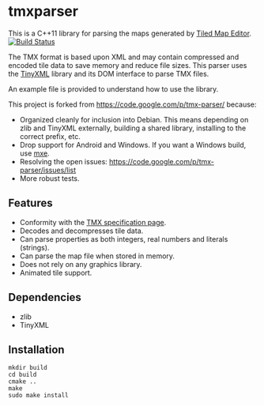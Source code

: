 # tmxparser

This is a C++11 library for parsing the maps generated by
[Tiled Map Editor](https://github.com/bjorn/tiled/).
[![Build Status](https://travis-ci.org/sainteos/tmxparser.svg?branch=ci)](https://travis-ci.org/sainteos/tmxparser)

The TMX format is based upon XML and may contain compressed and encoded tile
data to save memory and reduce file sizes. This parser uses the
[TinyXML](http://www.grinninglizard.com/tinyxml/) library and its DOM interface
to parse TMX files.

An example file is provided to understand how to use the library.

This project is forked from https://code.google.com/p/tmx-parser/ because:

 * Organized cleanly for inclusion into Debian. This means depending on zlib
   and TinyXML externally, building a shared library, installing to the correct
   prefix, etc.
 * Drop support for Android and Windows. If you want a Windows build, use
   [mxe](https://github.com/mxe/mxe).
 * Resolving the open issues: https://code.google.com/p/tmx-parser/issues/list
 * More robust tests.

## Features

 * Conformity with the [TMX specification page](http://doc.mapeditor.org/en/latest/reference/tmx-map-format/).
 * Decodes and decompresses tile data.
 * Can parse properties as both integers, real numbers and literals (strings).
 * Can parse the map file when stored in memory.
 * Does not rely on any graphics library.
 * Animated tile support.

## Dependencies

 * zlib
 * TinyXML

## Installation

```
mkdir build
cd build
cmake ..
make
sudo make install
```
